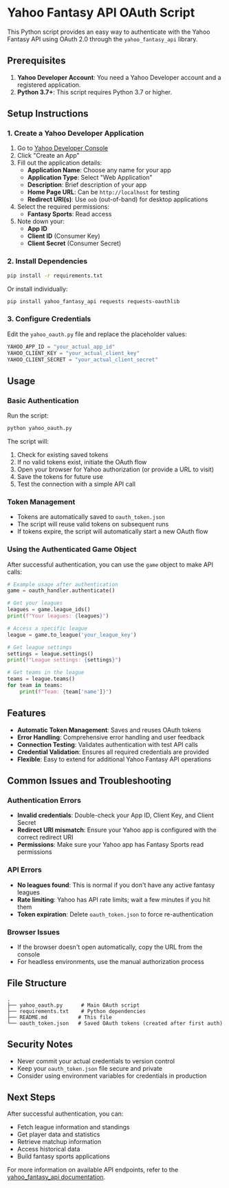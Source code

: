 # Yahoo Fantasy API OAuth Script

This Python script provides an easy way to authenticate with the Yahoo Fantasy API using OAuth 2.0 through the `yahoo_fantasy_api` library.

## Prerequisites

1. **Yahoo Developer Account**: You need a Yahoo Developer account and a registered application.
2. **Python 3.7+**: This script requires Python 3.7 or higher.

## Setup Instructions

### 1. Create a Yahoo Developer Application

1. Go to [Yahoo Developer Console](https://developer.yahoo.com/apps/)
2. Click "Create an App"
3. Fill out the application details:
   - **Application Name**: Choose any name for your app
   - **Application Type**: Select "Web Application"
   - **Description**: Brief description of your app
   - **Home Page URL**: Can be `http://localhost` for testing
   - **Redirect URI(s)**: Use `oob` (out-of-band) for desktop applications
4. Select the required permissions:
   - **Fantasy Sports**: Read access
5. Note down your:
   - **App ID**
   - **Client ID** (Consumer Key)
   - **Client Secret** (Consumer Secret)

### 2. Install Dependencies

```bash
pip install -r requirements.txt
```

Or install individually:
```bash
pip install yahoo_fantasy_api requests requests-oauthlib
```

### 3. Configure Credentials

Edit the `yahoo_oauth.py` file and replace the placeholder values:

```python
YAHOO_APP_ID = "your_actual_app_id"
YAHOO_CLIENT_KEY = "your_actual_client_key"  
YAHOO_CLIENT_SECRET = "your_actual_client_secret"
```

## Usage

### Basic Authentication

Run the script:
```bash
python yahoo_oauth.py
```

The script will:
1. Check for existing saved tokens
2. If no valid tokens exist, initiate the OAuth flow
3. Open your browser for Yahoo authorization (or provide a URL to visit)
4. Save the tokens for future use
5. Test the connection with a simple API call

### Token Management

- Tokens are automatically saved to `oauth_token.json`
- The script will reuse valid tokens on subsequent runs
- If tokens expire, the script will automatically start a new OAuth flow

### Using the Authenticated Game Object

After successful authentication, you can use the `game` object to make API calls:

```python
# Example usage after authentication
game = oauth_handler.authenticate()

# Get your leagues
leagues = game.league_ids()
print(f"Your leagues: {leagues}")

# Access a specific league
league = game.to_league('your_league_key')

# Get league settings
settings = league.settings()
print(f"League settings: {settings}")

# Get teams in the league
teams = league.teams()
for team in teams:
    print(f"Team: {team['name']}")
```

## Features

- **Automatic Token Management**: Saves and reuses OAuth tokens
- **Error Handling**: Comprehensive error handling and user feedback
- **Connection Testing**: Validates authentication with test API calls
- **Credential Validation**: Ensures all required credentials are provided
- **Flexible**: Easy to extend for additional Yahoo Fantasy API operations

## Common Issues and Troubleshooting

### Authentication Errors
- **Invalid credentials**: Double-check your App ID, Client Key, and Client Secret
- **Redirect URI mismatch**: Ensure your Yahoo app is configured with the correct redirect URI
- **Permissions**: Make sure your Yahoo app has Fantasy Sports read permissions

### API Errors
- **No leagues found**: This is normal if you don't have any active fantasy leagues
- **Rate limiting**: Yahoo has API rate limits; wait a few minutes if you hit them
- **Token expiration**: Delete `oauth_token.json` to force re-authentication

### Browser Issues
- If the browser doesn't open automatically, copy the URL from the console
- For headless environments, use the manual authorization process

## File Structure

```
.
├── yahoo_oauth.py      # Main OAuth script
├── requirements.txt    # Python dependencies
├── README.md          # This file
└── oauth_token.json   # Saved OAuth tokens (created after first auth)
```

## Security Notes

- Never commit your actual credentials to version control
- Keep your `oauth_token.json` file secure and private
- Consider using environment variables for credentials in production

## Next Steps

After successful authentication, you can:
- Fetch league information and standings
- Get player data and statistics
- Retrieve matchup information
- Access historical data
- Build fantasy sports applications

For more information on available API endpoints, refer to the [yahoo_fantasy_api documentation](https://yahoo-fantasy-api.readthedocs.io/). 